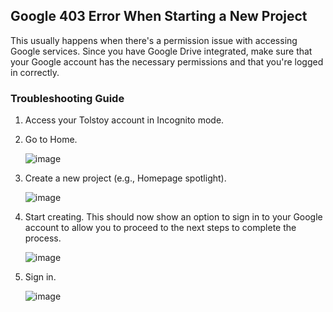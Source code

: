 ## Google 403 Error When Starting a New Project

This usually happens when there's a permission issue with accessing Google services. Since you have Google Drive integrated, make sure that your Google account has the necessary permissions and that you're logged in correctly.

### Troubleshooting Guide

1. Access your Tolstoy account in Incognito mode.

2. Go to Home.

   ![image](https://github.com/user-attachments/assets/19a685a7-83c1-4455-afb4-3f40c94f7a5b)

3. Create a new project (e.g., Homepage spotlight).

   ![image](https://github.com/user-attachments/assets/71ccb3e3-bf98-4ae4-b481-efd9765eae81)

4. Start creating. This should now show an option to sign in to your Google account to allow you to proceed to the next steps to complete the process.

   ![image](https://github.com/user-attachments/assets/325c43eb-fea1-4ebd-a286-e4886e64ca0c)

5. Sign in.

   ![image](https://github.com/user-attachments/assets/11d199c1-2041-4dd0-8a7d-13bc1dc7bdff)